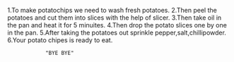 1.To make potatochips we need to wash fresh potatoes.
2.Then peel the potatoes and cut them into slices with the help of slicer.
3.Then take oil in the pan and heat it for 5 minuites.
4.Then drop the potato slices one by one in the pan.
5.After taking the potatoes out sprinkle pepper,salt,chillipowder.
6.Your potato chipes is ready to eat.

                "BYE BYE"
